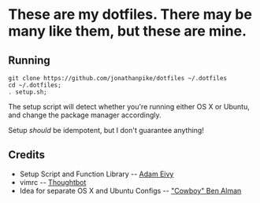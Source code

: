 # These are my dotfiles.  There may be many like them, but these are mine. 

## Running

```
git clone https://github.com/jonathanpike/dotfiles ~/.dotfiles
cd ~/.dotfiles;
. setup.sh;
```

The setup script will detect whether you're running either OS X or Ubuntu, and change the package manager accordingly. 

Setup _should_ be idempotent, but I don't guarantee anything! 


## Credits
- Setup Script and Function Library -- [Adam Eivy](https://github.com/atomantic/dotfiles)
- vimrc -- [Thoughtbot](https://github.com/thoughtbot/dotfiles)
- Idea for separate OS X and Ubuntu Configs -- ["Cowboy" Ben Alman](https://github.com/cowboy/dotfiles)